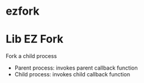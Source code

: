 # ezfork
Lib EZ Fork
==========
Fork a child process
- Parent process: invokes parent callback function
- Child process: invokes child callback function

